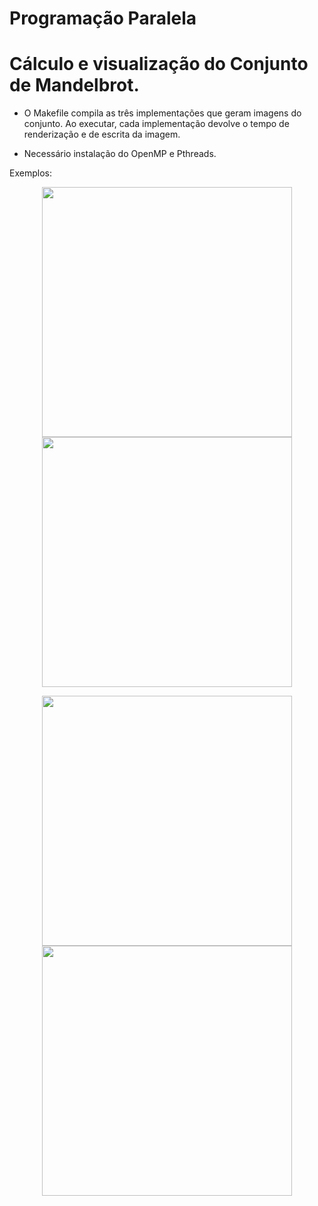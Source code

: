 # Programação Paralela
# Cálculo e visualização do Conjunto de Mandelbrot.

- O Makefile compila as três implementações que geram imagens do conjunto. Ao executar, cada implementação devolve o tempo de renderização e de escrita da imagem.

* Necessário instalação do OpenMP e Pthreads.

Exemplos:

<p align="center">
<img src="img/1.jpg" width="400" height="400" />
  <img src="img/2.jpg" width="400" height="400" />
</p>
<p align="center">
<img src="img/3.jpg" width="400" height="400" />
  <img src="img/4.jpg" width="400" height="400" />
</p>
